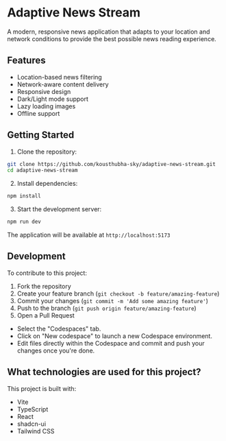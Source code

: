 # Adaptive News Stream

A modern, responsive news application that adapts to your location and network conditions to provide the best possible news reading experience.

## Features

- Location-based news filtering
- Network-aware content delivery
- Responsive design
- Dark/Light mode support
- Lazy loading images
- Offline support

## Getting Started

1. Clone the repository:
```sh
git clone https://github.com/kousthubha-sky/adaptive-news-stream.git
cd adaptive-news-stream
```

2. Install dependencies:
```sh
npm install
```

3. Start the development server:
```sh
npm run dev
```

The application will be available at `http://localhost:5173`

## Development

To contribute to this project:

1. Fork the repository
2. Create your feature branch (`git checkout -b feature/amazing-feature`)
3. Commit your changes (`git commit -m 'Add some amazing feature'`)
4. Push to the branch (`git push origin feature/amazing-feature`)
5. Open a Pull Request
- Select the "Codespaces" tab.
- Click on "New codespace" to launch a new Codespace environment.
- Edit files directly within the Codespace and commit and push your changes once you're done.

## What technologies are used for this project?

This project is built with:

- Vite
- TypeScript
- React
- shadcn-ui
- Tailwind CSS



